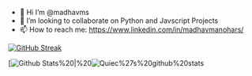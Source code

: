 - 👋 Hi I’m @madhavms
- 👯 I’m looking to collaborate on Python and Javscript Projects
- 📫 How to reach me: https://www.linkedin.com/in/madhavmanohars/

[![GitHub Streak](https://streak-stats.demolab.com/?user=madhavms)](https://git.io/streak-stats)

[![Github Stats](https://github-readme-stats.vercel.app/api?username=madhavms&show_icons=true&theme=radical&include_all_commits=true)%20|%20![Quiec%27s%20github%20stats](https://github-readme-stats.vercel.app/api/top-langs/?username=BEPb&theme=radical&layout=compact)


<!--
**madhavms/madhavms** is a ✨ _special_ ✨ repository because its `README.md` (this file) appears on your GitHub profile.

Here are some ideas to get you started:

- 🔭 I’m currently working on ...
- 🌱 I’m currently learning ...
- 👯 I’m looking to collaborate on ...
- 🤔 I’m looking for help with ...
- 💬 Ask me about ...
- 📫 How to reach me: ...
- 😄 Pronouns: ...
- ⚡ Fun fact: ...
-->
